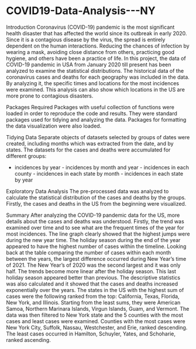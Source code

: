 # COVID19-Data-Analysis---NY
Introduction
Coronavirus (COVID-19) pandemic is the most significant health disaster that has affected the world since
its outbreak in early 2020. Since it is a contagious disease by the virus, the spread is entirely dependent on
the human interactions. Reducing the chances of infection by wearing a mask, avoiding close distance from
others, practicing good hygiene, and others have been a practice of life.
In this project, the data of COVID-19 pandemic in USA from January 2020 till present has been analyzed
to examine the statistical distributions. The historical data of the coronavirus cases and deaths for each
geography was included in the data. By analyzing it, the specific times and locations for the most incidences
were examined. This analysis can also show which locations in the US are more prone to contagious disasters.

Packages Required
Packages with useful collection of functions were loaded in order to reproduce the code and results. They were
standard packages used for tidying and analyzing the data. Packages for formatting the data visualization
were also loaded.

Tidying Data
Separate objects of datasets selected by groups of dates were created, including months which was extracted
from the date, and by states. The datasets for the cases and deaths were accumulated for different groups:
- incidences by year - incidences by month and year - incidences in each county - incidences in each state by
month - incidences in each state by year

Exploratory Data Analysis
The pre-processed data was analyzed to calculate the statistical distribution of the cases and deaths by the
groups. Firstly, the cases and deaths in the US from the beginning were visualized.


Summary
After analyzing the COVID-19 pandemic data for the US, more details about the cases and deaths was
understood. Firstly, the trend was examined over time and to see what are the frequent times of the year for
most incidences. The line graph clearly showed that the highest jumps were during the new year time. The
holiday season during the end of the year appeared to have the highest number of cases within the timeline.
Looking back at the table comparing the number of cases within each month between the years, the largest
difference occurred during New Year’s time of 2021. The New Year’s of 2020 was the second largest and it
was only half. The trends become more linear after the holiday season. This last holiday season appeared
better than previous. The descriptive statistics was also calculated and it showed that the cases and deaths
increased exponentially over the years. The states in the US with the highest sum of cases were the following
ranked from the top: California, Texas, Florida, New York, and Illinois. Starting from the least sums, they
were American Samoa, Northern Marinara Islands, Virgun Islands, Guam, and Vermont. The data was then
filtered to New York state and the 5 counties with the most cases and least cases were examined. Counties
with the most cases were New York City, Suffolk, Nassau, Westchester, and Erie, ranked descending. The
least cases occurred in Hamilton, Schuyler, Yates, and Schoharie, ranked ascending.
